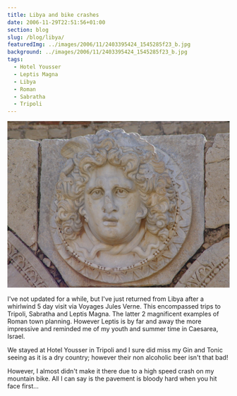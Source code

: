 ```yaml
---
title: Libya and bike crashes
date: 2006-11-29T22:51:56+01:00
section: blog
slug: /blog/libya/
featuredImg: ../images/2006/11/2403395424_1545285f23_b.jpg
background: ../images/2006/11/2403395424_1545285f23_b.jpg
tags:
  - Hotel Yousser
  - Leptis Magna
  - Libya
  - Roman
  - Sabratha
  - Tripoli
---
```


![A gorgon](../images/2006/11/2403395424_1545285f23_b.jpg)

I've not updated for a while, but I've just returned from Libya after a whirlwind 5 day visit via Voyages Jules Verne. This encompassed trips to Tripoli, Sabratha and Leptis Magna. The latter 2 magnificent examples of Roman town planning. However Leptis is by far and away the more impressive and reminded me of my youth and summer time in Caesarea, Israel.

We stayed at Hotel Yousser in Tripoli and I sure did miss my Gin and Tonic seeing as it is a dry country; however their non alcoholic beer isn't that bad!

However, I almost didn't make it there due to a high speed crash on my mountain
bike. All I can say is the pavement is bloody hard when you hit face
first...

